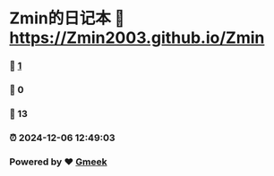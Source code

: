# Zmin的日记本 :link: https://Zmin2003.github.io/Zmin 
### :page_facing_up: [1](https://Zmin2003.github.io/Zmin/tag.html) 
### :speech_balloon: 0 
### :hibiscus: 13 
### :alarm_clock: 2024-12-06 12:49:03 
### Powered by :heart: [Gmeek](https://github.com/Meekdai/Gmeek)
